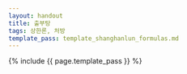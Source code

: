 ```yaml
---
layout: handout
title: 출부탕
tags: 상한론, 처방
template_pass: template_shanghanlun_formulas.md
---
```



{% include {{ page.template_pass }} %}